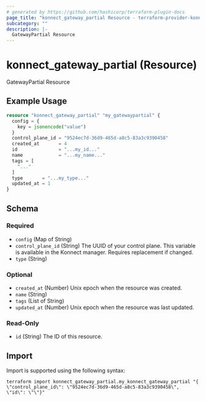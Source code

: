 ```yaml
---
# generated by https://github.com/hashicorp/terraform-plugin-docs
page_title: "konnect_gateway_partial Resource - terraform-provider-konnect"
subcategory: ""
description: |-
  GatewayPartial Resource
---
```


# konnect_gateway_partial (Resource)

GatewayPartial Resource

## Example Usage

```terraform
resource "konnect_gateway_partial" "my_gatewaypartial" {
  config = {
    key = jsonencode("value")
  }
  control_plane_id = "9524ec7d-36d9-465d-a8c5-83a3c9390458"
  created_at       = 4
  id               = "...my_id..."
  name             = "...my_name..."
  tags = [
    "..."
  ]
  type       = "...my_type..."
  updated_at = 1
}
```

<!-- schema generated by tfplugindocs -->
## Schema

### Required

- `config` (Map of String)
- `control_plane_id` (String) The UUID of your control plane. This variable is available in the Konnect manager. Requires replacement if changed.
- `type` (String)

### Optional

- `created_at` (Number) Unix epoch when the resource was created.
- `name` (String)
- `tags` (List of String)
- `updated_at` (Number) Unix epoch when the resource was last updated.

### Read-Only

- `id` (String) The ID of this resource.

## Import

Import is supported using the following syntax:

```shell
terraform import konnect_gateway_partial.my_konnect_gateway_partial "{ \"control_plane_id\": \"9524ec7d-36d9-465d-a8c5-83a3c9390458\",  \"id\": \"\"}"
```
